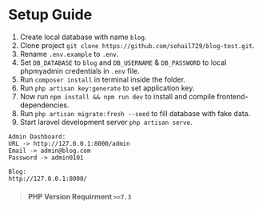 # Setup Guide

1. Create local database with name `blog`.
2. Clone project `git clone https://github.com/sohail729/blog-test.git`.
3. Rename `.env.example` to `.env`.
4. Set `DB_DATABASE` to `blog` and `DB_USERNAME` & `DB_PASSWORD` to local phpmyadmin credentials in `.env` file.
5. Run `composer install` in terminal inside the folder.
6. Run `php artisan key:generate` to set application key.
7. Now run `npm install && npm run dev` to install and compile frontend-dependencies. 
8. Run `php artisan migrate:fresh --seed` to fill database with fake data. 
9. Start laravel development server `php artisan serve`.

```
Admin Dashboard:
URL -> http://127.0.0.1:8000/admin
Email -> admin@blog.com
Password -> admin0101

Blog:
http://127.0.0.1:8000/
```
>  #### PHP Version Requirment `>=7.3`
